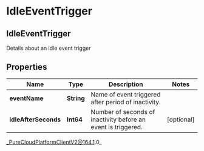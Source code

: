 # IdleEventTrigger

## IdleEventTrigger
Details about an idle event trigger

## Properties

|Name | Type | Description | Notes|
|------------ | ------------- | ------------- | -------------|
| **eventName** | **String** | Name of event triggered after period of inactivity. | |
| **idleAfterSeconds** | **Int64** | Number of seconds of inactivity before an event is triggered. | [optional] |



_PureCloudPlatformClientV2@164.1.0_
